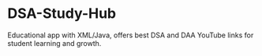 # DSA-Study-Hub
Educational app with XML/Java, offers best DSA and DAA YouTube links for student learning and growth.
